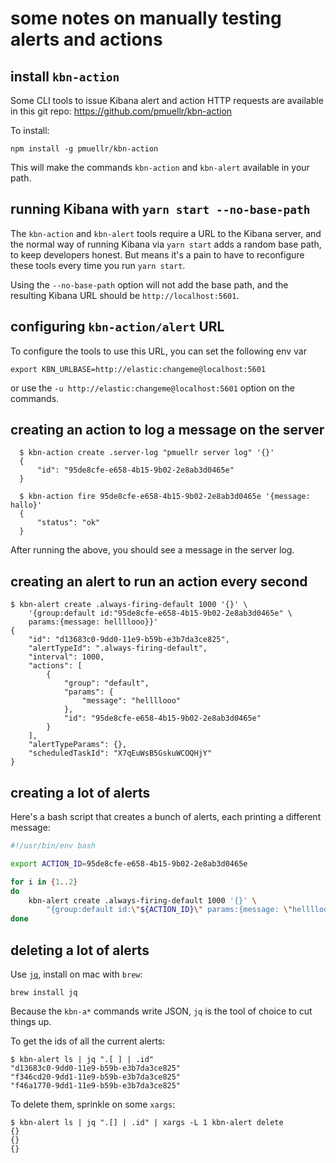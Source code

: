 # some notes on manually testing alerts and actions

## install `kbn-action`

Some CLI tools to issue Kibana alert and action HTTP requests are available
in this git repo: https://github.com/pmuellr/kbn-action

To install:

    npm install -g pmuellr/kbn-action

This will make the commands `kbn-action` and `kbn-alert` available in your
path.

## running Kibana with `yarn start --no-base-path`

The `kbn-action` and `kbn-alert` tools require a URL to the Kibana server,
and the normal way of running Kibana via `yarn start` adds a random base
path, to keep developers honest.  But means it's a pain to have to reconfigure
these tools every time you run `yarn start`.

Using the `--no-base-path` option will not add the base path, and the resulting
Kibana URL should be `http://localhost:5601`.

## configuring `kbn-action/alert` URL

To configure the tools to use this URL, you can set the following env var

    export KBN_URLBASE=http://elastic:changeme@localhost:5601

or use the `-u http://elastic:changeme@localhost:5601` option on the commands.


## creating an action to log a message on the server

```console
  $ kbn-action create .server-log "pmuellr server log" '{}'
  {
      "id": "95de8cfe-e658-4b15-9b02-2e8ab3d0465e"
  }

  $ kbn-action fire 95de8cfe-e658-4b15-9b02-2e8ab3d0465e '{message: hallo}'
  {
      "status": "ok"
  }
```

After running the above, you should see a message in the server log.

## creating an alert to run an action every second

```console
$ kbn-alert create .always-firing-default 1000 '{}' \
    '{group:default id:"95de8cfe-e658-4b15-9b02-2e8ab3d0465e" \
    params:{message: hellllooo}}'
{
    "id": "d13683c0-9dd0-11e9-b59b-e3b7da3ce825",
    "alertTypeId": ".always-firing-default",
    "interval": 1000,
    "actions": [
        {
            "group": "default",
            "params": {
                "message": "hellllooo"
            },
            "id": "95de8cfe-e658-4b15-9b02-2e8ab3d0465e"
        }
    ],
    "alertTypeParams": {},
    "scheduledTaskId": "X7qEuWsB5GskuWCOQHjY"
}
```

## creating a lot of alerts

Here's a bash script that creates a bunch of alerts, each printing a
different message:

```bash
#!/usr/bin/env bash

export ACTION_ID=95de8cfe-e658-4b15-9b02-2e8ab3d0465e

for i in {1..2}
do
	kbn-alert create .always-firing-default 1000 '{}' \
    	"{group:default id:\"${ACTION_ID}\" params:{message: \"hellllooo ${i}\"}}"
done
```

## deleting a lot of alerts

Use [`jq`](https://stedolan.github.io/jq/), install on mac with `brew`:

    brew install jq

Because the `kbn-a*` commands write JSON, `jq` is the tool of choice to cut
things up.

To get the ids of all the current alerts:

```console
$ kbn-alert ls | jq ".[ ] | .id"
"d13683c0-9dd0-11e9-b59b-e3b7da3ce825"
"f346cd20-9dd1-11e9-b59b-e3b7da3ce825"
"f46a1770-9dd1-11e9-b59b-e3b7da3ce825"
```

To delete them, sprinkle on some `xargs`:

```console
$ kbn-alert ls | jq ".[] | .id" | xargs -L 1 kbn-alert delete
{}
{}
{}
```